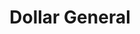 ---
title: "Dollar General"
url: /kalamazoo/dollar-general-east-main-street/
shop: variety store
---